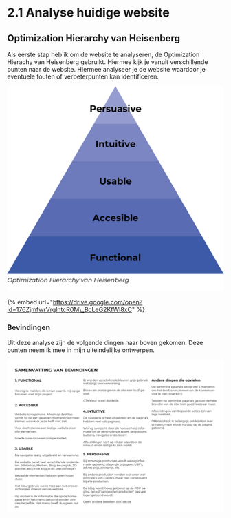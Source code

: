 # 2.1 Analyse huidige website

## Optimization Hierarchy van Heisenberg

Als eerste stap heb ik om de website te analyseren, de Optimization Hierachy van Heisenberg gebruikt. Hiermee kijk je vanuit verschillende punten naar de website. Hiermee analyseer je de website waardoor je eventuele fouten of verbeterpunten kan identificeren.

![](../../.gitbook/assets/asset-1.png)

{% embed url="https://drive.google.com/open?id=176ZjmfwrVrglntcR0M\_BcLeG2KfWl8xC" %}

### Bevindingen

Uit deze analyse zijn de volgende dingen naar boven gekomen. Deze punten neem ik mee in mijn uiteindelijke ontwerpen.

![](../../.gitbook/assets/image%20%2813%29.png)

